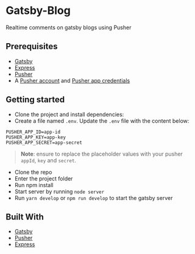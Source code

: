 # Gatsby-Blog
Realtime comments on gatsby blogs using Pusher

## Prerequisites
- [Gatsby](https://gatsbyjs.org/)
- [Express](https://expressjs.com/)
- [Pusher](https://pusher.com)
- A [Pusher account](https://pusher.com/signup) and [Pusher app credentials](http://dashboard.pusher.com/)


## Getting started
- Clone the project and install dependencies:
- Create a file named `.env`. Update the `.env` file with the content below:

```
PUSHER_APP_ID=app-id
PUSHER_APP_KEY=app-key
PUSHER_APP_SECRET=app-secret
```

> **Note**: ensure to replace the placeholder values with your pusher `appId`, `key` and `secret`.

- Clone the repo
- Enter the project folder
- Run npm install 
- Start server by running `node server`
- Run `yarn develop` or `npm run develop` to start the gatsby server 


## Built With

* [Gatsby](https://gatsbyjs.org/) 
* [Pusher](https://pusher.com)
* [Express](https://expressjs.com/)